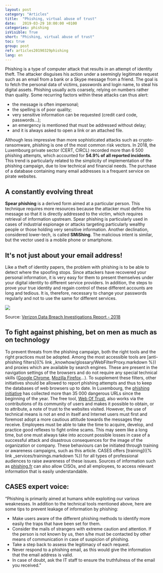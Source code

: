 ```yaml
---
layout: post
category: "Articles"
title:  "Phishing, virtual abuse of trust"
date:   2019-03-29 10:00:00 +0100
categories: phishing
isVisible: True
short: "Phishing, virtual abuse of trust"
toc: true
group: post
ref: articles20190329phishing
lang: en
---
```

Phishing is a type of computer attack that results in an attempt of identity theft. The attacker disguises his action under a seemingly legitimate request such as an email from a bank or a Skype message from a friend. The goal is to fetch the personal data of victims, passwords and login name, to steal his digital assets. Phishing usually acts coarsely, relying on numbers rather than quality. Some recurring factors within these attacks can thus alert:
*	the message is often impersonal;
*	the spelling is of poor quality;
*	very sensitive information can be requested (credit card code, passwords...);
*	an emergency is mentioned that must be addressed without delay;
*	and it is always asked to open a link or an attached file.

Although less impressive than more sophisticated attacks such as crypto-ransomware, phishing is one of the most common risk vectors. In 2018, the Luxembourg private sector (CERT, CIRCL) recorded more than 6 500 phishing attempts, which accounted for **54.9% of all reported incidents**. This trend is particularly related to the simplicity of implementation of the phishing campaign, due to low technical and financial needs. The purchase of a database containing many email addresses is a frequent service on pirate websites.

## A constantly evolving threat
**Spear phishing** is a derived form aimed at a particular person. This technique requires more resources because the attacker must define his message so that it is directly addressed to the victim, which requires retrieval of information upstream. Spear phishing is particularly used in cases of industrial espionage or attacks targeting particularly wealthy people or those holding very sensitive information. Another declination, considered lower-tech, is called **SMiShing**. The malicious intent is similar, but the vector used is a mobile phone or smartphone.

## It's not just about your email address!
Like a theft of identity papers, the problem with phishing is to be able to detect where the spoofing stops. Since attackers have recovered your personal information, it is very easy for them to present themselves under your digital identity to different service providers. In addition, the steps to prove your true identity and regain control of these different accounts are long and tedious. It is, therefore, necessary to change your passwords regularly and not to use the same for different services.

<img src="{% link assets/img/2019/phishing_en.png %}" style="max-width: 100%;" />

Source: [Verizon Data Breach Investigations Report - 2018](https://www.phishingbox.com/assets/files/images/Verizon-Data-Breach-Investigations-Report-2018.pdf)

## To fight against phishing, bet on men as much as on technology
To prevent threats from the phishing campaign, both the right tools and the right practices must be adopted.
Among the most accessible tools are [anti-phishing filters]({% link _knowhow/glossary/WebFilterProxy.markdown %}) and proxies which are available by search engines. These are present in the navigation settings of the browsers and do not require any special technical skills ([Google Chrome](https://support.google.com/chrome/answer/114836?hl=fr&ref_topic=7437824), [Mozilla Firefox](https://support.mozilla.org/en-US/kb/how-does-phishing-and-malware-protection-work)...). To supplement these filters, other initiatives should be allowed to report phishing attempts and thus to keep the databases of web browsers up to date. In Luxembourg, the [phishing initiative](https://phishing-initiative.lu/contrib/) has collected more than 35 000 dangerous URLs since the beginning of the year. The free tool, [Web Of Trust](https://www.mywot.com/), also works via the contributions of its community of users and makes it possible to obtain, or to attribute, a note of trust to the websites visited.
However, the use of technical means is not an end in itself and Internet users must first and foremost adopt a more cautious attitude towards the messages they receive. Employees must be able to take the time to acquire, develop, and practice good reflexes to fight online scams. This may seem like a long time, but one must always take into account possible losses in case of a successful attack and disastrous consequences for the image of the organization or company. These behaviours can be initiated through training or awareness campaigns, such as this article. CASES offers [training]({% link _services/trainings.markdown %}) for all types of professional audiences to raise awareness of these issues. Sources of information such as [phishing.fr](http://phishing.fr) can also allow CISOs, and all employees, to access relevant information that is easily understandable.

## CASES expert voice:
“Phishing is primarily aimed at humans while exploiting our various weaknesses. In addition to the technical tools mentioned above, here are some tips to prevent leakage of information by phishing:
*	Make users aware of the different phishing methods to identify more easily the traps that have been set for them.
*	Consider the mails of strangers with extreme caution and attention. If the person is not known by us, then s/he must be contacted by other means of communication in case of suspicion of phishing.
*	Take a step back to assess the legitimacy of each request.
*	Never respond to a phishing email, as this would give the information that the email address is valid.
*	In case of doubt, ask the IT staff to ensure the truthfulness of the email you received.”

